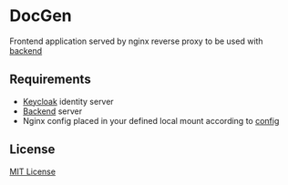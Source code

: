# DocGen

Frontend application served by nginx reverse proxy to be used with [backend](https://gitlab.com/personal6195204/DocGen)

## Requirements

- [Keycloak](https://www.keycloak.org/) identity server
- [Backend](https://gitlab.com/personal6195204/DocGen) server
- Nginx config placed in your defined local mount according to [config](https://github.com/JonasAlfredsson/docker-nginx-certbot/blob/master/docs/good_to_know.md)

## License
[MIT License](https://opensource.org/license/MIT)